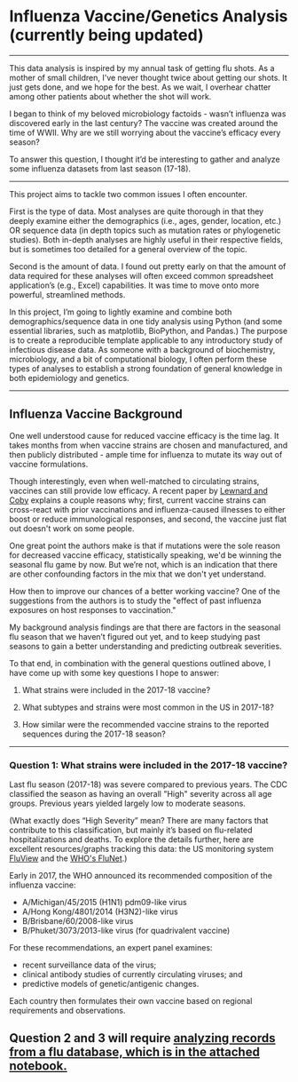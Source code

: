 # Influenza Vaccine/Genetics Analysis (currently being updated)

---

This data analysis is inspired by my annual task of getting flu shots. As a mother of small children, I've never thought twice about getting our shots. It just gets done, and we hope for the best. As we wait, I overhear chatter among other patients about whether the shot will work.

I began to think of my beloved microbiology factoids  - wasn’t influenza was discovered early in the last century? The vaccine was created around the time of WWII. Why are we still worrying about the vaccine’s efficacy every season?

To answer this question, I thought it’d be interesting to gather and analyze some influenza datasets from last season (17-18). 

---

This project aims to tackle two common issues I often encounter. 

First is the type of data. Most analyses are quite thorough in that they deeply examine either the demographics (i.e., ages, gender, location, etc.) OR sequence data (in depth topics such as mutation rates or phylogenetic studies). Both in-depth analyses are highly useful in their respective fields, but is sometimes too detailed for a general overview of the topic. 

Second is the amount of data. I found out pretty early on that the amount of data required for these analyses will often exceed common spreadsheet application’s (e.g., Excel) capabilities. It was time to move onto more powerful, streamlined methods. 

In this project, I’m going to lightly examine and combine both demographics/sequence data in one tidy analysis using Python (and some essential libraries, such as matplotlib, BioPython, and Pandas.) The purpose is to create a reproducible template applicable to any introductory study of infectious disease data. As someone with a background of biochemistry, microbiology, and a bit of computational biology, I often perform these types of analyses to establish a strong foundation of general knowledge in both epidemiology and genetics. 

---

## Influenza Vaccine Background

One well understood cause for reduced vaccine efficacy is the time lag. It takes months from when vaccine strains are chosen and manufactured, and then publicly distributed - ample time for influenza to mutate its way out of vaccine formulations. 

Though interestingly, even when well-matched to circulating strains, vaccines can still provide low efficacy. A recent paper by [Lewnard and Coby](https://www.ncbi.nlm.nih.gov/pmc/articles/PMC6027411/) explains a couple reasons why; first, current vaccine strains can cross-react with prior vaccinations and influenza-caused illnesses to either boost or reduce immunological responses, and second, the vaccine just flat out doesn't work on some people. 

One great point the authors make is that if mutations were the sole reason for decreased vaccine efficacy, statistically speaking, we'd be winning the seasonal flu game by now. But we’re not, which is an indication that there are other confounding factors in the mix that we don't yet understand. 

How then to improve our chances of a better working vaccine? One of the suggestions from the authors is to study the "effect of past influenza exposures on host responses to vaccination."

My background analysis findings are that there are factors in the seasonal flu season that we haven’t figured out yet, and to keep studying past seasons to gain a better understanding and predicting outbreak severities. 

To that end, in combination with the general questions outlined above, I have come up with some key questions I hope to answer:

1. What strains were included in the 2017-18 vaccine?

2. What subtypes and strains were most common in the US in 2017-18?

3. How similar were the recommended vaccine strains to the reported sequences during the 2017-18 season?

---

### Question 1: What strains were included in the 2017-18 vaccine?

Last flu season (2017-18) was severe compared to previous years. The CDC classified the season as having an overall "High" severity across all age groups. Previous years yielded largely low to moderate seasons.

(What exactly does “High Severity” mean? There are many factors that contribute to this classification, but mainly it’s based on flu-related hospitalizations and deaths. To explore the details further, here are excellent resources/graphs tracking this data: the US monitoring system [FluView](https://gis.cdc.gov/grasp/fluview/fluportaldashboard.html) and the [WHO's FluNet](https://www.who.int/influenza/resources/charts/en/).)

Early in 2017, the WHO announced its recommended composition of the influenza vaccine:

* A/Michigan/45/2015 (H1N1) pdm09-like virus
* A/Hong Kong/4801/2014 (H3N2)-like virus
* B/Brisbane/60/2008-like virus
* B/Phuket/3073/2013-like virus (for quadrivalent vaccine)

For these recommendations, an expert panel examines:
* recent surveillance data of the virus; 
* clinical antibody studies of currently circulating viruses; and 
* predictive models of genetic/antigenic changes.

Each country then formulates their own vaccine based on regional requirements and observations.

## Question 2 and 3 will require [analyzing records from a flu database, which is in the attached notebook.](https://github.com/Adrianapip/Influenza_Vaccine/blob/master/Influenza_1204.ipynb)
